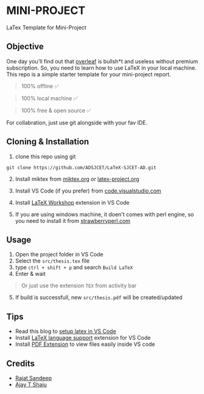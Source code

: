 # MINI-PROJECT
LaTex Template for Mini-Project

## Objective

One day you'll find out that [overleaf](https://www.overleaf.com) is bullsh*t and useless without premium subscription. So, you need to learn how to use LaTeX in your local machine. This repo is a simple starter template for your mini-project report. 

> 100% offline ✅

> 100% local machine ✅

> 100% free & open source ✅

For collabration, just use git alongside with your fav IDE.

## Cloning & Installation

1. clone this repo using git
```
git clone https://github.com/ADSJCET/LaTeX-SJCET-AD.git
```

2. Install miktex from [miktex.org](https://miktex.org/download) or [latex-project.org](https://www.latex-project.org/get/)

3. Install VS Code (if you prefer) from [code.visualstudio.com](https://code.visualstudio.com/download)

4. Install [LaTeX Workshop](https://marketplace.visualstudio.com/items?itemName=James-Yu.latex-workshop) extension in VS Code

5. If you are using windows machine, it doen't comes with perl engine, so you need to install it from [strawberryperl.com](http://strawberryperl.com/)


## Usage

1. Open the project folder in VS Code
2. Select the `src/thesis.tex` file
3. type `ctrl + shift + p` and search `Build LaTeX` 
4. Enter & wait
> Or just use the extension `TEX` from activity bar
5. If build is successfull, new `src/thesis.pdf` will be created/updated



## Tips
- Read this blog to [setup latex in VS Code](https://nelsonaloysio.medium.com/setting-up-vs-code-to-write-in-latex-using-latexmk-and-biber-plus-extras-b4b37c844495)
- Install [LaTeX language support](https://marketplace.visualstudio.com/items?itemName=mathematic.vscode-latex) extension for VS Code
- Install [PDF Extension](https://marketplace.visualstudio.com/items?itemName=tomoki1207.pdf) to view files easily inside VS code

## Credits

- [Rajat Sandeep](https://github.com/rajatsandeepsen)
- [Ajay T Shaju](https://github.com/004Ajay)